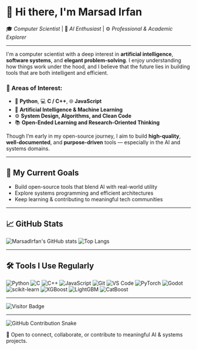 # 👋 Hi there, I'm Marsad Irfan

🎓 *Computer Scientist* | 🤖 *AI Enthusiast* | ⚙️ *Professional & Academic Explorer*

---

I'm a computer scientist with a deep interest in **artificial intelligence**, **software systems**, and **elegant problem-solving**. I enjoy understanding how things work under the hood, and I believe that the future lies in building tools that are both intelligent and efficient.

### 🧠 Areas of Interest:
- 🐍 **Python**, 💻 **C / C++**, 🌐 **JavaScript**
- 🤖 **Artificial Intelligence & Machine Learning**
- ⚙️ **System Design, Algorithms, and Clean Code**
- 📚 **Open-Ended Learning and Research-Oriented Thinking**

Though I’m early in my open-source journey, I aim to build **high-quality**, **well-documented**, and **purpose-driven** tools — especially in the AI and systems domains.

---

## 🚀 My Current Goals

- Build open-source tools that blend AI with real-world utility
- Explore systems programming and efficient architectures
- Keep learning & contributing to meaningful tech communities

---

## 📈 GitHub Stats

![MarsadIrfan's GitHub stats](https://github-readme-stats.vercel.app/api?username=MarsadIrfan&show_icons=true&theme=default)
![Top Langs](https://github-readme-stats.vercel.app/api/top-langs/?username=MarsadIrfan&layout=compact)

---

## 🛠 Tools I Use Regularly

![Python](https://img.shields.io/badge/-Python-black?style=flat-square&logo=python)
![C](https://img.shields.io/badge/-C-00599C?style=flat-square&logo=c)
![C++](https://img.shields.io/badge/-C++-00599C?style=flat-square&logo=c%2B%2B)
![JavaScript](https://img.shields.io/badge/-JavaScript-black?style=flat-square&logo=javascript)
![Git](https://img.shields.io/badge/-Git-black?style=flat-square&logo=git)
![VS Code](https://img.shields.io/badge/-VSCode-007ACC?style=flat-square&logo=visual-studio-code)
![PyTorch](https://img.shields.io/badge/-PyTorch-EE4C2C?style=flat-square&logo=PyTorch)
![Godot](https://img.shields.io/badge/-Godot-478CBF?style=flat-square&logo=godot-engine)
![scikit-learn](https://img.shields.io/badge/-scikit--learn-F7931E?style=flat-square&logo=scikit-learn&logoColor=white)
![XGBoost](https://img.shields.io/badge/-XGBoost-FF8000?style=flat-square&logo=xgboost&logoColor=white)
![LightGBM](https://img.shields.io/badge/-LightGBM-00B14F?style=flat-square&logo=lightgbm&logoColor=white)
![CatBoost](https://img.shields.io/badge/-CatBoost-2E5087?style=flat-square&logo=catboost&logoColor=white)

---
![Visitor Badge](https://visitor-badge.laobi.icu/badge?page_id=MarsadIrfan.MarsadIrfan)

---
![GitHub Contribution Snake](https://raw.githubusercontent.com/MarsadIrfan/MarsadIrfan/output/github-contribution-grid-snake.svg)


🔗 Open to connect, collaborate, or contribute to meaningful AI & systems projects.
